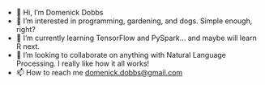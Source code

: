 - 👋 Hi, I’m Domenick Dobbs
- 👀 I’m interested in programming, gardening, and dogs. Simple enough, right?
- 🌱 I’m currently learning TensorFlow and PySpark... and maybe will learn R next.
- 💞️ I’m looking to collaborate on anything with Natural Language Processing. I really like how it all works!
- 📫 How to reach me domenick.dobbs@gmail.com

<!---
DomenickD/DomenickD is a ✨ special ✨ repository because its `README.md` (this file) appears on your GitHub profile.
You can click the Preview link to take a look at your changes.
--->
